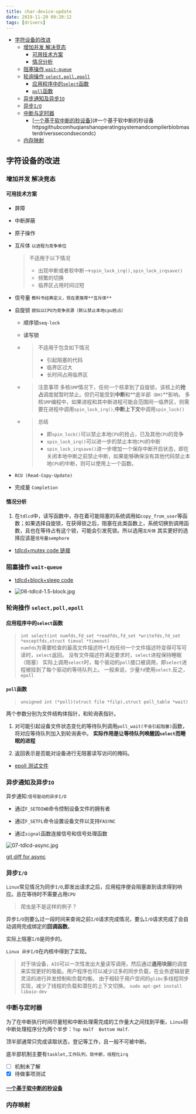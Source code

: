 ```yaml
---
title: char-device-update
date: 2019-11-20 09:20:12
tags: [drivers]
---
```

<!-- TOC -->

- [字符设备的改进](#字符设备的改进)
    - [增加并发 解决竞态](#增加并发-解决竞态)
        - [可用技术方案](#可用技术方案)
        - [情况分析](#情况分析)
    - [阻塞操作 `wait-queue`](#阻塞操作-wait-queue)
    - [轮询操作 `select,poll,epoll`](#轮询操作-selectpollepoll)
        - [应用程序中的`select`函数](#应用程序中的select函数)
        - [`poll`函数](#poll函数)
    - [异步通知及异步`IO`](#异步通知及异步io)
    - [异步`I/O`](#异步io)
    - [中断与定时器](#中断与定时器)
        - [[一个基于软中断的秒设备](https://github.com/huqianshan/OperatingSystemAndCompiler/blob/master/drivers/second/second.c)](#一个基于软中断的秒设备httpsgithubcomhuqianshanoperatingsystemandcompilerblobmasterdriverssecondsecondc)
    - [内存映射](#内存映射)

<!-- /TOC -->
## 字符设备的改进

<!--more-->
### 增加并发 解决竞态

#### 可用技术方案

- 屏障

- 中断屏蔽

- 原子操作

- 互斥体 `以进程为竞争单位`

    > 不适用于以下情况
    > - 出现中断或者软中断-->`spin_lock_irq(),spin_lock_irqsave()`
    > - 频繁的切换
    > - 临界区占用时间过短

- 信号量 `教科书经典定义，现在更推荐**互斥体**`

- 自旋锁 `貌似以CPU为竞争资源（默认禁止本地cpu抢占）`
  
  - 顺序锁`seq-lock`

  - 读写锁

  - > 不适用于包含如下情况  
    > - 引起阻塞的代码
    > - 临界区过大
    > - 长时间占用临界区

  - > 注意事项
    > 多核`SMP`情况下，任何一个核拿到了自旋锁，该核上的**抢占**调度就暂时禁止。但仍可能受到**中断**和**底半部`（BH)`**影响。
    > 多核`SMP`编程中，如果进程和其中断进程可能会范围同一临界区，则需要在进程中调用`spin_lock_irq()`,**中断上下文**中调用`spin_lock()`
  
  - > 总结
    > - 即`spin_lock()`可以禁止本地`CPU`的抢占，已及其他`CPU`的竞争
    > - `spin_lock_irq()`可以进一步的禁止本地`CPU`的中断
    > - `spin_lock_irqsave()`进一步增加一个保存中断开启状态，即在关闭本地中断之前禁止中断，如果能够确保没有其他代码禁止本地`CPU`的中断，则可以使用上一个函数。

- `RCU (Read-Copy-Update)`

- 完成量 `Completion`

#### 情况分析

1. 在`tdlcd`中，读写函数中，存在着可能阻塞的系统调用如`copy_from_user`等函数；如果选择自旋锁，在获得锁之后，阻塞在此类函数上，系统切换到调用函数，且也在等待占有这个锁，可能会引发死锁。所以选用`互斥体` 其实更好的选择应该是`信号量semphore`

- [tdlcd+mutex code 链接](https://github.com/huqianshan/OperatingSystemAndCompiler/blob/master/drivers/ch6/tdlcd.c)

### 阻塞操作 `wait-queue`

- [tdlcd+block+sleep code](https://github.com/huqianshan/OperatingSystemAndCompiler/blob/master/drivers/tdlcd/tdlcd_fifo.c)

- ![06-tdlcd-1.5-block.jpg](https://i.loli.net/2019/11/20/FnEsR4JWQU6ITLN.jpg)

### 轮询操作 `select,poll,epoll`

#### 应用程序中的`select`函数

> `int select(int numfds,fd_set *readfds,fd_set *writefds,fd_set *exceptfds,struct timval *timeout)`  
> `numfds`为需要检查的最高文件描述符+1,档任何一个文件描述符变得可写可读时，`select`返回。
> 没有文件描述符满足要求时，`select`进程保持睡眠（阻塞）
> 实际上调用`select`时，每个驱动的`poll`接口被调用，即`select`进程被挂到了每个驱动的等待队列上。
> 一般来说，少量`fd`使用`select`.反之，`epoll`

#### `poll`函数

> `unsigned int (*poll)(struct file *filp),struct poll_table *wait)`

两个参数分别为文件结构体指针，和轮询表指针。

1. 对可能引起设备文件状态变化的等待队列调用`poll_wait(不会引起阻塞)`函数，将对应等待队列加入到轮询表中。 **实际作用是让等待队列唤醒因`select`而睡眠的进程**

2. 返回表示是否能对设备进行无阻塞读写访问的掩码。

- [epoll 测试文件](https://github.com/huqianshan/OperatingSystemAndCompiler/blob/master/drivers/tdlcd/tdlcd_fifo_epoll.c)

### 异步通知及异步`IO`

异步通知:`信号驱动的异步I/O`

- 通过`F_SETDIWB`命令控制设备文件的拥有者

- 通过`F_SETFL`命令设置设备文件以支持`FASYNC`

- 通过`signal`函数连接信号和信号处理函数

![07-tdlcd-async.jpg](https://i.loli.net/2019/11/22/Wdsv39to4IgOTGr.jpg)

[git diff for async](https://github.com/huqianshan/OperatingSystemAndCompiler/commit/01a234b19a7e3167bc738e238a884907d49ca228?diff=split)

### 异步`I/O`

`Linux`常见情况为同步`I/O`,即发出请求之后，应用程序便会阻塞直到请求得到响应。且在等待时不需要占用`CPU`

> 爬虫是不是这样的例子？

异步`I/O`则要么过一段时间来查询之前`I/O`请求完成情况，要么`I/O`请求完成了会自动调用完成绑定的**回调函数**。

实际上阻塞`I/O`是同步的。

`Linux 异步I/O`在内核中得到了实现。

> 对于块设备，`AIO`可以一次性发出大量读写调用，然后通过**通用块层**的调度来实现更好的吸能。用户程序也可以减少过多的同步负载，在业务逻辑层更灵活的进行并发控制和负载均衡。
> 由于相较于用户空间的`glibc`多线程同步实现，减少了线程的负载和潜在的上下文切换。
> `sudo apt-get install libaio-dev`

### 中断与定时器

为了在中断执行时间尽量短和中断处理需完成的工作量大之间找到平衡，`Linux`将中断处理程序分为两个半步：`Top Half  Bottom Half`.

顶半部通常只完成读取状态，登记等工作，且一般不可被中断。

底半部机制主要有`tasklet,工作队列，软中断，线程化irq`

- [ ] 机制未了解
- [x] 待做事项测试

#### [一个基于软中断的秒设备](https://github.com/huqianshan/OperatingSystemAndCompiler/blob/master/drivers/second/second.c)

### 内存映射
